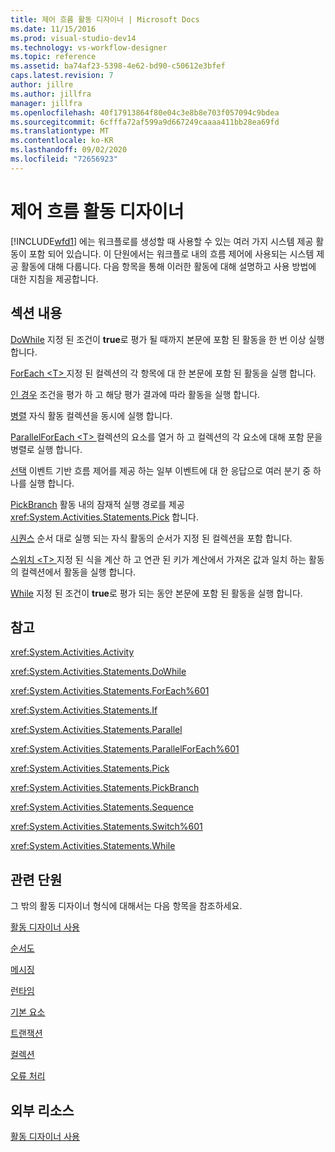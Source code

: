 ```yaml
---
title: 제어 흐름 활동 디자이너 | Microsoft Docs
ms.date: 11/15/2016
ms.prod: visual-studio-dev14
ms.technology: vs-workflow-designer
ms.topic: reference
ms.assetid: ba74af23-5398-4e62-bd90-c50612e3bfef
caps.latest.revision: 7
author: jillre
ms.author: jillfra
manager: jillfra
ms.openlocfilehash: 40f17913864f80e04c3e8b8e703f057094c9bdea
ms.sourcegitcommit: 6cfffa72af599a9d667249caaaa411bb28ea69fd
ms.translationtype: MT
ms.contentlocale: ko-KR
ms.lasthandoff: 09/02/2020
ms.locfileid: "72656923"
---
```

# <a name="control-flow-activity-designers"></a>제어 흐름 활동 디자이너
[!INCLUDE[wfd1](../includes/wfd1-md.md)] 에는 워크플로를 생성할 때 사용할 수 있는 여러 가지 시스템 제공 활동이 포함 되어 있습니다. 이 단원에서는 워크플로 내의 흐름 제어에 사용되는 시스템 제공 활동에 대해 다룹니다. 다음 항목을 통해 이러한 활동에 대해 설명하고 사용 방법에 대한 지침을 제공합니다.

## <a name="in-this-section"></a>섹션 내용
 [DoWhile](../workflow-designer/dowhile-activity-designer.md) 지정 된 조건이 **true**로 평가 될 때까지 본문에 포함 된 활동을 한 번 이상 실행 합니다.

 [ForEach \<T> ](foreach-t-activity-designer.md) 지정 된 컬렉션의 각 항목에 대 한 본문에 포함 된 활동을 실행 합니다.

 [인 경우](../workflow-designer/if-activity-designer.md) 조건을 평가 하 고 해당 평가 결과에 따라 활동을 실행 합니다.

 [병렬](../workflow-designer/parallel-activity-designer.md) 자식 활동 컬렉션을 동시에 실행 합니다.

 [ParallelForEach \<T> ](../workflow-designer/parallelforeach-t-activity-designer.md) 컬렉션의 요소를 열거 하 고 컬렉션의 각 요소에 대해 포함 문을 병렬로 실행 합니다.

 [선택](../workflow-designer/pick-activity-designer.md) 이벤트 기반 흐름 제어를 제공 하는 일부 이벤트에 대 한 응답으로 여러 분기 중 하나를 실행 합니다.

 [PickBranch](../workflow-designer/pickbranch-activity-designer.md) 활동 내의 잠재적 실행 경로를 제공 <xref:System.Activities.Statements.Pick> 합니다.

 [시퀀스](../workflow-designer/sequence-activity-designer.md) 순서 대로 실행 되는 자식 활동의 순서가 지정 된 컬렉션을 포함 합니다.

 [스위치 \<T> ](switch-t-activity-designer.md) 지정 된 식을 계산 하 고 연관 된 키가 계산에서 가져온 값과 일치 하는 활동의 컬렉션에서 활동을 실행 합니다.

 [While](../workflow-designer/while-activity-designer.md) 지정 된 조건이 **true**로 평가 되는 동안 본문에 포함 된 활동을 실행 합니다.

## <a name="reference"></a>참고
 <xref:System.Activities.Activity>

 <xref:System.Activities.Statements.DoWhile>

 <xref:System.Activities.Statements.ForEach%601>

 <xref:System.Activities.Statements.If>

 <xref:System.Activities.Statements.Parallel>

 <xref:System.Activities.Statements.ParallelForEach%601>

 <xref:System.Activities.Statements.Pick>

 <xref:System.Activities.Statements.PickBranch>

 <xref:System.Activities.Statements.Sequence>

 <xref:System.Activities.Statements.Switch%601>

 <xref:System.Activities.Statements.While>

## <a name="related-sections"></a>관련 단원
 그 밖의 활동 디자이너 형식에 대해서는 다음 항목을 참조하세요.

 [활동 디자이너 사용](../workflow-designer/using-the-activity-designers.md)

 [순서도](../workflow-designer/flowchart-activity-designers.md)

 [메시징](../workflow-designer/messaging-activity-designers.md)

 [런타임](../workflow-designer/runtime-activity-designers.md)

 [기본 요소](../workflow-designer/primitives-activity-designers.md)

 [트랜잭션](../workflow-designer/transaction-activity-designers.md)

 [컬렉션](../workflow-designer/collection-activity-designers.md)

 [오류 처리](../workflow-designer/error-handling-activity-designers.md)

## <a name="external-resources"></a>외부 리소스
 [활동 디자이너 사용](../workflow-designer/using-the-activity-designers.md)